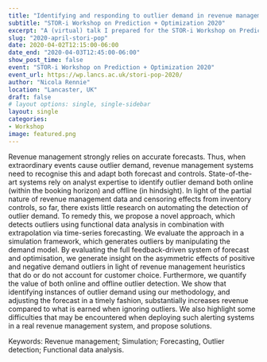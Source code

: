 ```yaml
---
title: "Identifying and responding to outlier demand in revenue management"
subtitle: "STOR-i Workshop on Prediction + Optimization 2020"
excerpt: "A (virtual) talk I prepared for the STOR-i Workshop on Prediction + Optimization 2020. Cancelled due to Covid-19."
slug: "2020-april-stori-pop"
date: 2020-04-02T12:15:00-06:00
date_end: "2020-04-03T12:45:00-06:00"
show_post_time: false
event: "STOR-i Workshop on Prediction + Optimization 2020"
event_url: https://wp.lancs.ac.uk/stori-pop-2020/
author: "Nicola Rennie"
location: "Lancaster, UK"
draft: false
# layout options: single, single-sidebar
layout: single
categories:
- Workshop
image: featured.png
---
```


Revenue management strongly relies on accurate forecasts. Thus, when extraordinary events cause outlier demand, revenue management systems need to recognise this and adapt both forecast and controls. State-of-the-art systems rely on analyst expertise to identify outlier demand both online (within the booking horizon) and offline (in hindsight). In light of the partial nature of revenue management data and censoring effects from inventory controls, so far, there exists little research on automating the detection of outlier demand. To remedy this, we propose a novel approach, which detects outliers using functional data analysis in combination with extrapolation via time-series forecasting. We evaluate the approach in a simulation framework, which generates outliers by manipulating the demand model. By evaluating the full feedback-driven system of forecast and optimisation, we generate insight on the asymmetric effects of positive and negative demand outliers in light of revenue management heuristics that do or do not account for customer choice. Furthermore, we quantify the value of both online and offline outlier detection. We show that identifying instances of outlier demand using our methodology, and adjusting the forecast in a timely fashion, substantially increases revenue compared to what is earned when ignoring outliers. We also highlight some difficulties that may be encountered when deploying such alerting systems in a real revenue management system, and propose solutions.

Keywords: Revenue management; Simulation; Forecasting, Outlier detection; Functional data analysis.


